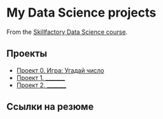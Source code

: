 # My Data Science projects

From the [Skillfactory Data Science course]().

## Проекты

* [Проект 0. Игра: Угадай число]()
* [Проект 1. _______](___)
* [Проект 2. _______](___)

## Ссылки на резюме